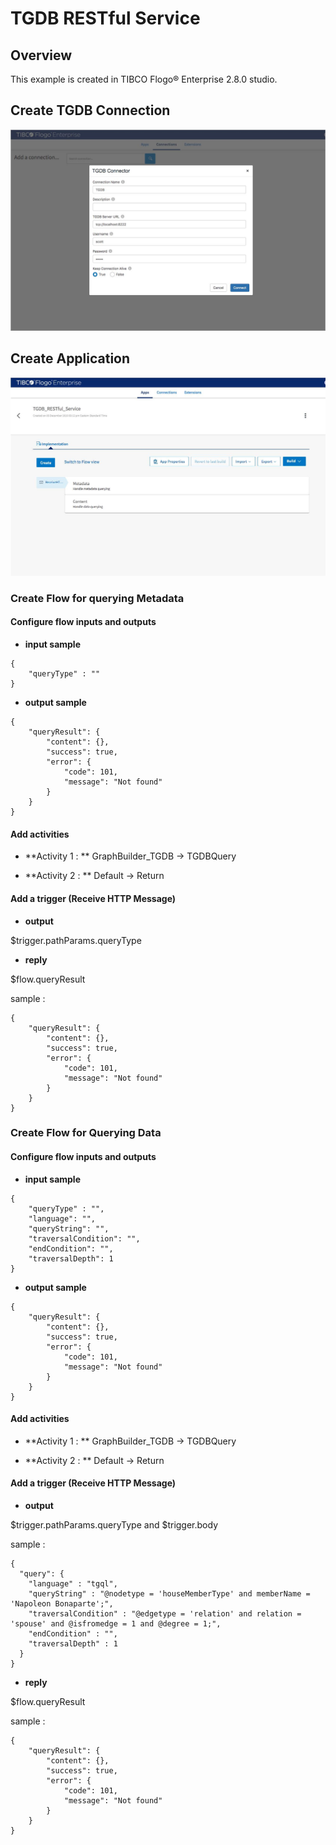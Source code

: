 # TGDB RESTful Service

## Overview

This example is created in TIBCO Flogo® Enterprise 2.8.0 studio. 

## Create TGDB Connection

![create_connection](create_connection.jpg)

## Create Application

![create_application](create_application.jpg)

### Create Flow for querying Metadata 

#### Configure flow inputs and outputs

- **input sample** 
```
{
    "queryType" : ""
}
```
- **output sample**
```
{
    "queryResult": {
        "content": {},
        "success": true,
        "error": {
            "code": 101,
            "message": "Not found"
        }
    }
}
```
#### Add activities

- **Activity 1 : **
GraphBuilder_TGDB -> TGDBQuery

- **Activity 2 : **
Default -> Return

#### Add a trigger (Receive HTTP Message)

- **output**

$trigger.pathParams.queryType

- **reply**

$flow.queryResult

sample : 
```
{
    "queryResult": {
        "content": {},
        "success": true,
        "error": {
            "code": 101,
            "message": "Not found"
        }
    }
}
```
### Create Flow for Querying Data 

#### Configure flow inputs and outputs

- **input sample**
```
{
    "queryType" : "",
    "language": "",
    "queryString": "",
    "traversalCondition": "",
    "endCondition": "",
    "traversalDepth": 1
}
```
- **output sample**
```
{
    "queryResult": {
        "content": {},
        "success": true,
        "error": {
            "code": 101,
            "message": "Not found"
        }
    }
}
```
#### Add activities

- **Activity 1 : **
GraphBuilder_TGDB -> TGDBQuery

- **Activity 2 : **
Default -> Return

#### Add a trigger (Receive HTTP Message)

- **output**

$trigger.pathParams.queryType
 and 
$trigger.body

sample :
```
{
  "query": {
  	"language" : "tgql",
    "queryString" : "@nodetype = 'houseMemberType' and memberName = 'Napoleon Bonaparte';",
    "traversalCondition" : "@edgetype = 'relation' and relation = 'spouse' and @isfromedge = 1 and @degree = 1;",
    "endCondition" : "",
	"traversalDepth" : 1
  }
}
```
- **reply**

$flow.queryResult

sample : 
```
{
    "queryResult": {
        "content": {},
        "success": true,
        "error": {
            "code": 101,
            "message": "Not found"
        }
    }
}
```
